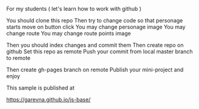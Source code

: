 For my students
( let's learn how to work with github )

You should clone this repo
Then try to change code so that personage starts move on button click
You may change personage image
You may change route
You may change route points image

Then you should index changes and commit them
Then create repo on github
Set this repo as remote
Push your commit from local master branch to remote

Then create gh-pages branch on remote
Publish your mini-project and enjoy

This sample is published at

https://garevna.github.io/js-base/
